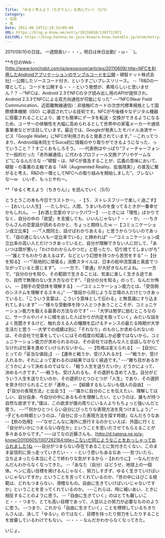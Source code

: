 ```yaml
---
Title: 「ゆるく考えよう（ちきりん）」を読んでいく（5/5）
Category:
- 日誌
- 本
Date: 2011-06-10T22:19:31+09:00
URL: https://blog.a-know.me/entry/20110610/1307711971
EditURL: https://blog.hatena.ne.jp/a-know/a-know.hateblo.jp/atom/entry/12921228815727979631
---
```




2011/06/10の日誌。
一週間長い・・・。明日は休日出勤(´・ω・｀)。


**今日のWeb
-[http://www.tonchidot.com/ja/pressroom/articles/20110609/:title=NFCを利用したAndroidアプリケーションのサンプルコードを公開 &#8211; 頓智ドット株式会社]
--公開したソースコード付き、というすごいプレスリリース。
--「R&Dの一環として」、コードを公開する・・・という発想が、素晴らしいと思いません？？
--“NFCは、Android 2.3でNFCのタグ読み出し用のAPIが提供され、Android 2.3.3でNFCによる双方向通信が可能になった”
---“NFC(Near Field Communication、近距離無線通信)：非接触ICカードの次世代標準規格として国際標準機関（ISO）に承認されている技術です。NFCが今後様々なデジタル機器に搭載されることにより、誰でも簡単にデータを転送・交換ができるようになるため、ユーザーの体験性を大幅に高められるとして世界中の家電メーカーや通信事業者などが注目しています。最近では、Googleが発表したモバイル決済サービス「Google Wallet」にNFCが利用されると発表されています。”
--これってつまり、Android端末同士でSuica的に情報のやり取りができるようになった、っていうこと？？すごくおもしろそう。
---代表例はやっぱり“フィーチャーフォンで一般的だった「赤外線通信」に代わるプロフィール交換アプリやゲームなど”になるんだろな
--“頓智・は、NFCが普及することが、広義の意味において、頓智・の事業の主軸である「AR（Augmented Reality、拡張現実）」の普及に繋がると考え、R&Dの一環としてNFCへの取り組みを開始しました”。ブレないな〜ｗ　いいぞ、もっとやれ〜。


**「ゆるく考えよう（ちきりん）」を読んでいく（5/5）

とうとうこの本も今日でラストかー。
-【５．ストレスフリーで楽しく過ごす】
--【おいしい人生】
---たしかに。人間、うまいものを食ってるときが一番幸せかもしれん。
--【お酒と恋愛のマジックパワー】
---ときには「理性」ばかりでなく、自分の中の「欲望」を支援しても、いいんじゃない？・・・か。
---ちきりんさんの恋愛話が読めるのかと、ちょっと期待したｗ
--【コミュニケーション成立比率】
---“「人間同士、話せばわかりあえる」と思うからつらいのであって、「話の通じない人も一定比率でいる」と諦めれば”
---“コミュニケーション成立比率の高い人とだけつきあっていると、自分が理解できない人に対して、「あいつは頭が悪い」「わけのわからんやつだ」と怒ったり、切り捨ててしまいがち”
---“誰とでもわかりあえるはず、などという幻想を持つから苦労をする”
--【分を知る】
---“「局地的に頑張る」消費スタイルは、日本の総中流意識と奥底でつながっていると感じます”。
---一方で、「普通」が大好きなんだよね。
---一方で、“自分の分を知り、その範囲で生きることは、気楽に楽しく生きる途であり、自然で無理のない生き方なのです”、「自分の分を知る」のって、なんだか怖い。
--【相手の受信体を理解する】
---“コミュニケーション能力とは、「受信側のシステムを理解するスキル」”
---“普段から同じような立場の人だけとつきあっていると、「こういう言葉は、こういう意味として伝わる」と無意識にすり込まれてしまいます”
---“様々な受動体を持つ人とつきあうことこそが、コミュニケーション能力を鍛える最善の方法なのです”
---「大学は勉学に励むところなのに、サークルやバイトに精を出した人ばかりが内定を取っていく」みたいな話をよく見聞きするけど、触れ合える人の種類を広げるチャンスの最たる時期が大学生活だと思う
---大学での成績は別に「それなり」のものしか求められないのは、その会社で仕事をしていくにはその程度の知識しか必要ではないから。コミュニケーション能力が求められるのは、その会社では色んな人と会話しながらでなければ仕事を進めていけられないから。
--【性格は変えられる】
--【自分にとっての「妥当な値段」】
--【運命と戦うか、受け入れるか】
---“戦うか、受け入れるか。それによって変わるのは結果ではなく経過です。”
---“勝ち目があるかどうかによって決めるのではなく、「戦う人生を送りたいか」どうかによって、決めるべきです。”
---戦うも、受け入れるも、その選択も含めて人生。自分がどういう人生を送りたいのか、その選択ひとつひとつが「人生」であり、その選択を突き付けられることが「運命」。
--【結婚するもしないも個人の自由】
--【「自分の表現方法」と出会う】
---“誰かに自分のことを伝えたい、理解してほしい、自分自身、今自分の中にあるものを理解したい、というのは、誰もが持つ自然な欲求です。”僕は、この欲求が僕の周りにいる人よりもちょっと強いんだと思う。
---“「何かひとつくらい自分にぴったりな表現方法を見つけましょう」”
---子どもの時期というのは、「自分に合った表現方法を探す時期」なんだろうなあ
--【旅の効用】
---“なぜこんなに海外に旅行するのかといえば、外国に行くと「自分がいかにつまらない存在か」ということを思いださせてもらえることが多々あるからです。”
----はてなの近藤さんも、[http://d.hatena.ne.jp/a-know/20110605/1307282164:title=こないだ同じようなことをおっしゃっておられました]ね
----自分がつまらない存在であることに気付きたくない、このまま妄信的に突っ走っていきたい・・・という思いもあるなあ
----気づいたら、立ち止まったら本当にそこで終わりな気がするから
-【おわりに】
--なんだかだんだんわからなくなってきた。
--「あなた（自分）はどうせ、地球上の一個体。ヘンに高い目標を掲げるんじゃなく、努力しすぎず、ゆるく生きていけばいいじゃないですか」ということを言ってくれているのか、「世の中にはびこる規範は、どれもつまらない、滑稽なもの。自由に生きていけばいいじゃないですか」ということを言ってくれているのか。
---これらは、時に補いあい、ときに相反することのように思う。
--「自由に生きていく」のはとても難しいこと・・・つまり、とても高い目標であって、人並以上の努力が必要なもののように思う。
--つまり、これから「自由に生きていく」ことを標榜しているちきりんさんは、決して「ゆるい」のではなく、目標を持ったり努力をしたりすることを放棄しているわけでもない。
--・・・なんだかわからなくなってきた。



いじょ。
